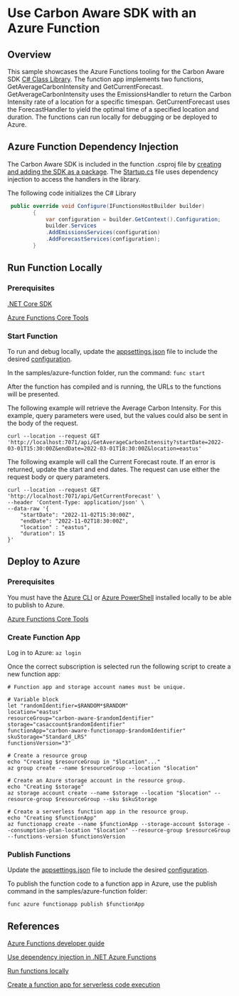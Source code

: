 # Use Carbon Aware SDK with an Azure Function

## Overview
This sample showcases the Azure Functions tooling for the Carbon Aware SDK [C# Class Library](../../docs/architecture/c%23-client-library.md). The function app implements two functions, GetAverageCarbonIntensity and GetCurrentForecast.  GetAverageCarbonIntensity uses the EmissionsHandler to return the Carbon Intensity rate of a location for a specific timespan. GetCurrentForecast uses the ForecastHandler to yield the optimal time of a specified location and duration. The functions can run locally for debugging or be deployed to Azure.

## Azure Function Dependency Injection
The Carbon Aware SDK is included in the function .csproj file by [creating and adding the SDK as a package](../../docs/packaging.md#included-scripts).  The [Startup.cs](Startup.cs) file uses dependency injection to access the handlers in the library.

The following code initializes the C# Library

```C#
 public override void Configure(IFunctionsHostBuilder builder)
        {
            var configuration = builder.GetContext().Configuration;
            builder.Services
            .AddEmissionsServices(configuration)
            .AddForecastServices(configuration);
        }
```


## Run Function Locally

### Prerequisites
[.NET Core SDK](https://dotnet.microsoft.com/download)

[Azure Functions Core Tools](https://learn.microsoft.com/en-us/azure/azure-functions/functions-run-local)

### Start Function
To run and debug locally, update the [appsettings.json](appsettings.json) file to include the desired [configuration](../../docs/configuration.md).

In the samples/azure-function folder, run the command:  ```func start```

After the function has compiled and is running, the URLs to the functions will be presented.  

The following example will retrieve the Average Carbon Intensity.  For this example, query parameters were used, but the values could also be sent in the body of the request.

```
curl --location --request GET 'http://localhost:7071/api/GetAverageCarbonIntensity?startDate=2022-03-01T15:30:00Z&endDate=2022-03-01T18:30:00Z&location=eastus'
```

The following example will call the Current Forecast route.  If an error is returned, update the start and end dates.  The request can use either the request body or query parameters.

```
curl --location --request GET 'http://localhost:7071/api/GetCurrentForecast' \
--header 'Content-Type: application/json' \
--data-raw '{
    "startDate": "2022-11-02T15:30:00Z",
    "endDate": "2022-11-02T18:30:00Z",
    "location" : "eastus",
    "duration": 15
}'
```

## Deploy to Azure

### Prerequisites

You must have the [Azure CLI](https://learn.microsoft.com/en-us/cli/azure/install-azure-cli) or [Azure PowerShell](https://learn.microsoft.com/en-us/powershell/azure/install-az-ps) installed locally to be able to publish to Azure.

[Azure Functions Core Tools](https://learn.microsoft.com/en-us/azure/azure-functions/functions-run-local)

### Create Function App
Log in to Azure:  ```az login```

Once the correct subscription is selected run the following script to create a new function app:

```
# Function app and storage account names must be unique.

# Variable block
let "randomIdentifier=$RANDOM*$RANDOM"
location="eastus"
resourceGroup="carbon-aware-$randomIdentifier"
storage="casaccount$randomIdentifier"
functionApp="carbon-aware-functionapp-$randomIdentifier"
skuStorage="Standard_LRS"
functionsVersion="3"

# Create a resource group
echo "Creating $resourceGroup in "$location"..."
az group create --name $resourceGroup --location "$location"

# Create an Azure storage account in the resource group.
echo "Creating $storage"
az storage account create --name $storage --location "$location" --resource-group $resourceGroup --sku $skuStorage

# Create a serverless function app in the resource group.
echo "Creating $functionApp"
az functionapp create --name $functionApp --storage-account $storage --consumption-plan-location "$location" --resource-group $resourceGroup --functions-version $functionsVersion
```

### Publish Functions 
Update the [appsettings.json](appsettings.json) file to include the desired [configuration](../../docs/configuration.md).

To publish the function code to a function app in Azure, use the publish command in the samples/azure-function folder:

```
func azure functionapp publish $functionApp
```

## References

[Azure Functions developer guide](https://learn.microsoft.com/en-us/azure/azure-functions/functions-reference?tabs=blob)

[Use dependency injection in .NET Azure Functions](https://learn.microsoft.com/en-us/azure/azure-functions/functions-dotnet-dependency-injection)

[Run functions locally](https://learn.microsoft.com/en-us/azure/azure-functions/functions-run-local?tabs=v4%2Cwindows%2Ccsharp%2Cportal%2Cbash#start)

[Create a function app for serverless code execution](https://learn.microsoft.com/en-us/azure/azure-functions/scripts/functions-cli-create-serverless?source=recommendations)